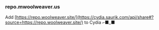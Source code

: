 ### repo.mwoolweaver.us



Add [https://repo.woolweaver.site/](https://cydia.saurik.com/api/share#?source=https://repo.woolweaver.site/) to Cydia ⌐■_■
